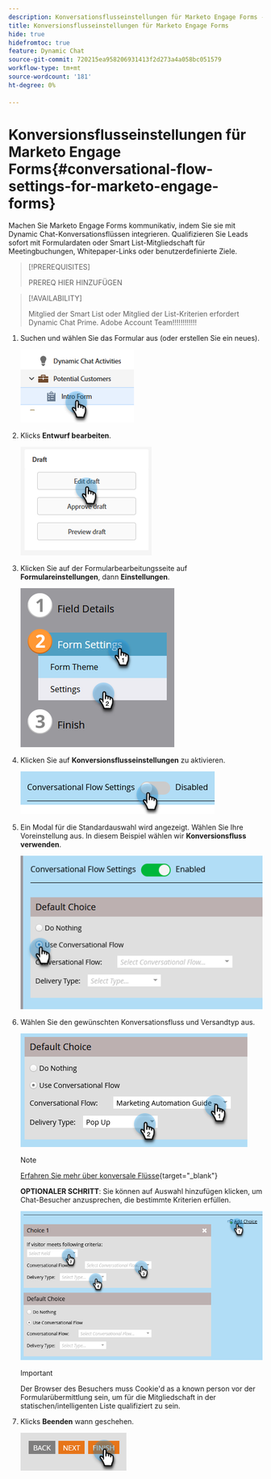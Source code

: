 ```yaml
---
description: Konversationsflusseinstellungen für Marketo Engage Forms - Marketo-Dokumente - Produktdokumentation
title: Konversionsflusseinstellungen für Marketo Engage Forms
hide: true
hidefromtoc: true
feature: Dynamic Chat
source-git-commit: 720215ea958206931413f2d273a4a058bc051579
workflow-type: tm+mt
source-wordcount: '181'
ht-degree: 0%

---
```


# Konversionsflusseinstellungen für Marketo Engage Forms{#conversational-flow-settings-for-marketo-engage-forms}

Machen Sie Marketo Engage Forms kommunikativ, indem Sie sie mit Dynamic Chat-Konversationsflüssen integrieren. Qualifizieren Sie Leads sofort mit Formulardaten oder Smart List-Mitgliedschaft für Meetingbuchungen, Whitepaper-Links oder benutzerdefinierte Ziele.

>[!PREREQUISITES]
>
>PREREQ HIER HINZUFÜGEN

>[!AVAILABILITY]
>
>Mitglied der Smart List oder Mitglied der List-Kriterien erfordert Dynamic Chat Prime. Adobe Account Team!!!!!!!!!!!!

1. Suchen und wählen Sie das Formular aus (oder erstellen Sie ein neues).

   ![](assets/conversational-flow-settings-1.png)

1. Klicks **Entwurf bearbeiten**.

   ![](assets/conversational-flow-settings-2.png)

1. Klicken Sie auf der Formularbearbeitungsseite auf **Formulareinstellungen**, dann **Einstellungen**.

   ![](assets/conversational-flow-settings-3.png)

1. Klicken Sie auf **Konversionsflusseinstellungen** zu aktivieren.

   ![](assets/conversational-flow-settings-4.png)

1. Ein Modal für die Standardauswahl wird angezeigt. Wählen Sie Ihre Voreinstellung aus. In diesem Beispiel wählen wir **Konversionsfluss verwenden**.

   ![](assets/conversational-flow-settings-5.png)

1. Wählen Sie den gewünschten Konversationsfluss und Versandtyp aus.

   ![](assets/conversational-flow-settings-6.png)

   >[!NOTE]
   >
   >[Erfahren Sie mehr über konversale Flüsse](/help/marketo/product-docs/demand-generation/dynamic-chat-two/automated-chat/conversational-flows-overview.md){target="_blank"}

   **OPTIONALER SCHRITT**: Sie können auf Auswahl hinzufügen klicken, um Chat-Besucher anzusprechen, die bestimmte Kriterien erfüllen.

   ![](assets/conversational-flow-settings-7.png)

   >[!IMPORTANT]
   >
   >Der Browser des Besuchers muss Cookie&#39;d as a known person vor der Formularübermittlung sein, um für die Mitgliedschaft in der statischen/intelligenten Liste qualifiziert zu sein.

1. Klicks **Beenden** wann geschehen.

   ![](assets/conversational-flow-settings-8.png)
